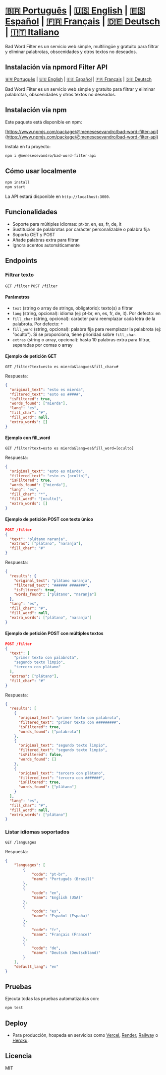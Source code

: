 # [🇧🇷 Português](README.md) | [🇺🇸 English](README.en.md) | [🇪🇸 Español](README.es.md) | [🇫🇷 Français](README.fr.md) | [🇩🇪 Deutsch](README.de.md) | [🇮🇹 Italiano](README.it.md)

Bad Word Filter es un servicio web simple, multilingüe y gratuito para filtrar y eliminar palabrotas, obscenidades y otros textos no deseados.

## Instalación vía npmord Filter API

[🇧🇷 Português](README.pt.md) | [🇺🇸 English](README.md) | [🇪🇸 Español](README.es.md) | [🇫🇷 Français](README.fr.md) | [🇩🇪 Deutsch](README.de.md)

Bad Word Filter es un servicio web simple y gratuito para filtrar y eliminar palabrotas, obscenidades y otros textos no deseados.

## Instalación vía npm

Este paquete está disponible en npm:

[https://www.npmjs.com/package/@menesesevandro/bad-word-filter-api](https://www.npmjs.com/package/@menesesevandro/bad-word-filter-api)

Instala en tu proyecto:
```bash
npm i @menesesevandro/bad-word-filter-api
```

## Cómo usar localmente

```bash
npm install
npm start
```
La API estará disponible en `http://localhost:3000`.

## Funcionalidades
- Soporte para múltiples idiomas: pt-br, en, es, fr, de, it
- Sustitución de palabrotas por carácter personalizable o palabra fija
- Soporta GET y POST
- Añade palabras extra para filtrar
- Ignora acentos automáticamente

## Endpoints

### Filtrar texto
`GET /filter`
`POST /filter`

#### Parámetros
- `text` (string o array de strings, obligatorio): texto(s) a filtrar
- `lang` (string, opcional): idioma (ej: pt-br, en, es, fr, de, it). Por defecto: en
- `fill_char` (string, opcional): carácter para reemplazar cada letra de la palabrota. Por defecto: `*`
- `fill_word` (string, opcional): palabra fija para reemplazar la palabrota (ej: "oculto"). Si se proporciona, tiene prioridad sobre `fill_char`.
- `extras` (string o array, opcional): hasta 10 palabras extra para filtrar, separadas por comas o array

#### Ejemplo de petición GET
```
GET /filter?text=esto es mierda&lang=es&fill_char=#
```
Respuesta:
```json
{
  "original_text": "esto es mierda",
  "filtered_text": "esto es #####",
  "isFiltered": true,
  "words_found": ["mierda"],
  "lang": "es",
  "fill_char": "#",
  "fill_word": null,
  "extra_words": []
}
```

#### Ejemplo con fill_word
```
GET /filter?text=esto es mierda&lang=es&fill_word=[oculto]
```
Respuesta:
```json
{
  "original_text": "esto es mierda",
  "filtered_text": "esto es [oculto]",
  "isFiltered": true,
  "words_found": ["mierda"],
  "lang": "es",
  "fill_char": "*",
  "fill_word": "[oculto]",
  "extra_words": []
}
```

#### Ejemplo de petición POST con texto único
```json
POST /filter
{
  "text": "plátano naranja",
  "extras": ["plátano", "naranja"],
  "fill_char": "#"
}
```
Respuesta:
```json
{
  "results": {
    "original_text": "plátano naranja",
    "filtered_text": "###### #######",
    "isFiltered": true,
    "words_found": ["plátano", "naranja"]
  },
  "lang": "es",
  "fill_char": "#",
  "fill_word": null,
  "extra_words": ["plátano", "naranja"]
}
```

#### Ejemplo de petición POST con múltiples textos
```json
POST /filter
{
  "text": [
    "primer texto con palabrota",
    "segundo texto limpio",
    "tercero con plátano"
  ],
  "extras": ["plátano"],
  "fill_char": "#"
}
```
Respuesta:
```json
{
  "results": [
    {
      "original_text": "primer texto con palabrota",
      "filtered_text": "primer texto con #########",
      "isFiltered": true,
      "words_found": ["palabrota"]
    },
    {
      "original_text": "segundo texto limpio",
      "filtered_text": "segundo texto limpio",
      "isFiltered": false,
      "words_found": []
    },
    {
      "original_text": "tercero con plátano",
      "filtered_text": "tercero con #######",
      "isFiltered": true,
      "words_found": ["plátano"]
    }
  ],
  "lang": "es",
  "fill_char": "#",
  "fill_word": null,
  "extra_words": ["plátano"]
}
```

### Listar idiomas soportados
`GET /languages`

Respuesta:
```json
{
    "languages": [
        {
            "code": "pt-br",
            "name": "Português (Brasil)"
        },
        {
            "code": "en",
            "name": "English (USA)"
        },
        {
            "code": "es",
            "name": "Español (España)"
        },
        {
            "code": "fr",
            "name": "Français (France)"
        },
        {
            "code": "de",
            "name": "Deutsch (Deutschland)"
        }
    ],
    "default_lang": "en"
}
```

## Pruebas
Ejecuta todas las pruebas automatizadas con:
```bash
npm test
```

## Deploy
- Para producción, hospeda en servicios como [Vercel](https://vercel.com/), [Render](https://render.com/), [Railway](https://railway.app/) o [Heroku](https://heroku.com/).

## Licencia
MIT
